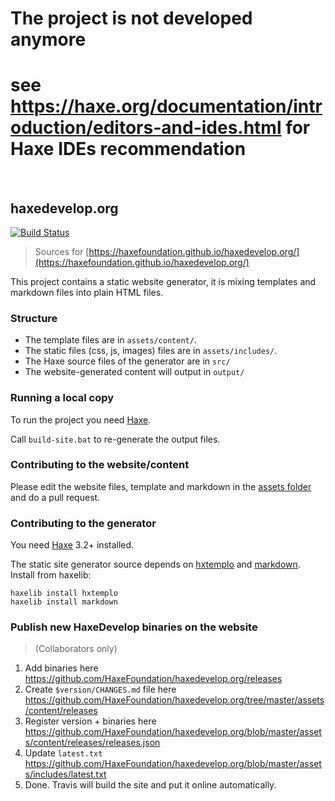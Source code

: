 # The project is not developed anymore
# see https://haxe.org/documentation/introduction/editors-and-ides.html for Haxe IDEs recommendation
 
<br />
 
## haxedevelop.org
[![Build Status](https://travis-ci.org/HaxeFoundation/haxedevelop.org.svg?branch=master)](https://travis-ci.org/HaxeFoundation/haxedevelop.org)

> Sources for [https://haxefoundation.github.io/haxedevelop.org/](https://haxefoundation.github.io/haxedevelop.org/)

This project contains a static website generator, it is mixing templates and markdown files into plain HTML files.

### Structure

 * The template files are in `assets/content/`.
 * The static files (css, js, images) files are in `assets/includes/`.
 * The Haxe source files of the generator are in `src/`
 * The website-generated content will output in `output/`

### Running a local copy

To run the project you need [Haxe](https://haxe.org).

Call `build-site.bat` to re-generate the output files.

### Contributing to the website/content

Please edit the website files, template and markdown in the [assets folder](https://github.com/markknol/haxedevelop.org/tree/master/assets) and do a pull request.

### Contributing to the generator

You need [Haxe](https://haxe.org) 3.2+ installed.

The static site generator source depends on [hxtemplo](https://lib.haxe.org/p/hxtemplo) and [markdown](https://lib.haxe.org/p/markdown). Install from haxelib:
```
haxelib install hxtemplo
haxelib install markdown
```

### Publish new HaxeDevelop binaries on the website

> (Collaborators only)

1. Add binaries here https://github.com/HaxeFoundation/haxedevelop.org/releases
1. Create `$version/CHANGES.md` file here https://github.com/HaxeFoundation/haxedevelop.org/tree/master/assets/content/releases
1. Register version + binaries here https://github.com/HaxeFoundation/haxedevelop.org/blob/master/assets/content/releases/releases.json
1. Update `latest.txt` https://github.com/HaxeFoundation/haxedevelop.org/blob/master/assets/includes/latest.txt
1. Done. Travis will build the site and put it online automatically.
